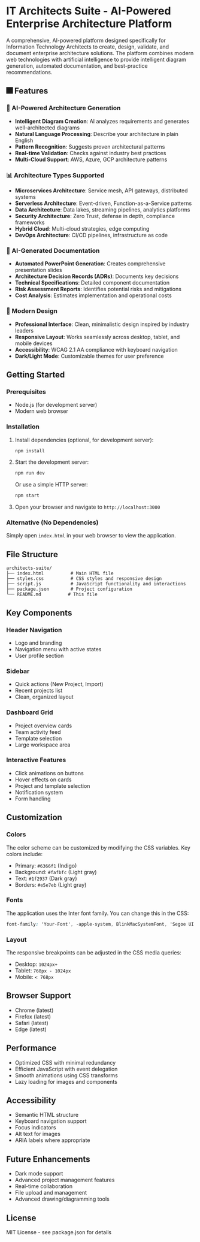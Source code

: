 # IT Architects Suite - AI-Powered Enterprise Architecture Platform

A comprehensive, AI-powered platform designed specifically for Information Technology Architects to create, design, validate, and document enterprise architecture solutions. The platform combines modern web technologies with artificial intelligence to provide intelligent diagram generation, automated documentation, and best-practice recommendations.

## 🎆 Features

### 🤖 AI-Powered Architecture Generation
- **Intelligent Diagram Creation**: AI analyzes requirements and generates well-architected diagrams
- **Natural Language Processing**: Describe your architecture in plain English
- **Pattern Recognition**: Suggests proven architectural patterns
- **Real-time Validation**: Checks against industry best practices
- **Multi-Cloud Support**: AWS, Azure, GCP architecture patterns

### 📊 Architecture Types Supported
- **Microservices Architecture**: Service mesh, API gateways, distributed systems
- **Serverless Architecture**: Event-driven, Function-as-a-Service patterns
- **Data Architecture**: Data lakes, streaming pipelines, analytics platforms
- **Security Architecture**: Zero Trust, defense in depth, compliance frameworks
- **Hybrid Cloud**: Multi-cloud strategies, edge computing
- **DevOps Architecture**: CI/CD pipelines, infrastructure as code

### 📄 AI-Generated Documentation
- **Automated PowerPoint Generation**: Creates comprehensive presentation slides
- **Architecture Decision Records (ADRs)**: Documents key decisions
- **Technical Specifications**: Detailed component documentation
- **Risk Assessment Reports**: Identifies potential risks and mitigations
- **Cost Analysis**: Estimates implementation and operational costs

### 🎨 Modern Design
- **Professional Interface**: Clean, minimalistic design inspired by industry leaders
- **Responsive Layout**: Works seamlessly across desktop, tablet, and mobile devices
- **Accessibility**: WCAG 2.1 AA compliance with keyboard navigation
- **Dark/Light Mode**: Customizable themes for user preference

## Getting Started

### Prerequisites

- Node.js (for development server)
- Modern web browser

### Installation

1. Install dependencies (optional, for development server):
   ```bash
   npm install
   ```

2. Start the development server:
   ```bash
   npm run dev
   ```
   Or use a simple HTTP server:
   ```bash
   npm start
   ```

3. Open your browser and navigate to `http://localhost:3000`

### Alternative (No Dependencies)

Simply open `index.html` in your web browser to view the application.

## File Structure

```
architects-suite/
├── index.html          # Main HTML file
├── styles.css          # CSS styles and responsive design
├── script.js           # JavaScript functionality and interactions
├── package.json        # Project configuration
└── README.md          # This file
```

## Key Components

### Header Navigation
- Logo and branding
- Navigation menu with active states
- User profile section

### Sidebar
- Quick actions (New Project, Import)
- Recent projects list
- Clean, organized layout

### Dashboard Grid
- Project overview cards
- Team activity feed
- Template selection
- Large workspace area

### Interactive Features
- Click animations on buttons
- Hover effects on cards
- Project and template selection
- Notification system
- Form handling

## Customization

### Colors
The color scheme can be customized by modifying the CSS variables. Key colors include:
- Primary: `#6366f1` (Indigo)
- Background: `#fafbfc` (Light gray)
- Text: `#1f2937` (Dark gray)
- Borders: `#e5e7eb` (Light gray)

### Fonts
The application uses the Inter font family. You can change this in the CSS:
```css
font-family: 'Your-Font', -apple-system, BlinkMacSystemFont, 'Segoe UI', Roboto, sans-serif;
```

### Layout
The responsive breakpoints can be adjusted in the CSS media queries:
- Desktop: `1024px+`
- Tablet: `768px - 1024px`
- Mobile: `< 768px`

## Browser Support

- Chrome (latest)
- Firefox (latest)
- Safari (latest)
- Edge (latest)

## Performance

- Optimized CSS with minimal redundancy
- Efficient JavaScript with event delegation
- Smooth animations using CSS transforms
- Lazy loading for images and components

## Accessibility

- Semantic HTML structure
- Keyboard navigation support
- Focus indicators
- Alt text for images
- ARIA labels where appropriate

## Future Enhancements

- Dark mode support
- Advanced project management features
- Real-time collaboration
- File upload and management
- Advanced drawing/diagramming tools

## License

MIT License - see package.json for details